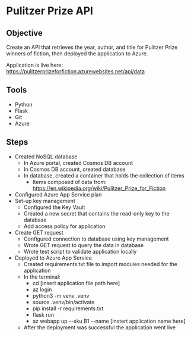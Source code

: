 # Pulitzer Prize API

## Objective
Create an API that retrieves the year, author, and title for Pulitzer 
Prize winners of fiction, then deployed the application to Azure.

Application is live here: https://pulitzerprizeforfiction.azurewebsites.net/api/data
## Tools
- Python
- Flask
- Git  
- Azure 
## Steps
- Created NoSQL database
    - In Azure portal, created Cosmos DB account
    - In Cosmos DB account, created database
    - In database, created a container that holds the collection of items
        - Items composed of data from: https://en.wikipedia.org/wiki/Pulitzer_Prize_for_Fiction
- Configured Azure App Service plan
- Set-up key management
    - Configured the Key Vault
    - Created a new secret that contains the read-only key to the database
    - Add access policy for application
- Create GET request
    - Configured connection to database using key management
    - Wrote GET request to query the data in database
    - Wrote test script to validate application locally
- Deployed to Azure App Service
    - Created requirements.txt file to import modules needed for the application
    - In the terminal:
        - cd [insert application file path here]
        - az login
        - python3 -m venv .venv
        - source .venv/bin/activate
        - pip install -r requirements.txt
        - flask run
        - az webapp up --sku B1 --name [instert application name here]
    - After the deployment was successful the application went live
